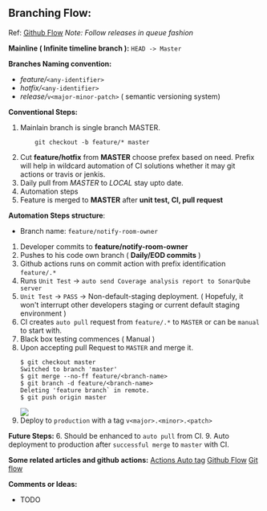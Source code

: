 Branching Flow:
---------------
Ref: [Github Flow](https://guides.github.com/introduction/flow/)
*Note: Follow releases in queue fashion*

**Mainline ( Infinite timeline branch ):**
`HEAD -> Master`

**Branches Naming convention:**
- *feature/*`<any-identifier>`
- *hotfix/*`<any-identifier>`
- *release/*`v<major-minor-patch>` ( semantic versioning system)

**Conventional Steps:**

1. Mainlain branch is single branch MASTER.
	```git
        git checkout -b feature/* master
    ```
2. Cut **feature/hotfix** from **MASTER** choose prefex based on need. Prefix will help in wildcard automation of CI solutions whether it may git actions or travis or jenkis.
3. Daily pull from *MASTER* to *LOCAL* stay upto date.
4. Automation steps
5. Feature is merged to **MASTER** after **unit test, CI, pull request**


**Automation Steps structure**:
- Branch name: `feature/notify-room-owner`
1. Developer commits to **feature/notify-room-owner**
2. Pushes to his code own branch ( **Daily/EOD commits** )
3. Github actions runs on commit action with prefix identification `feature/.*`
4. Runs `Unit Test` -> `auto send Coverage analysis report to SonarQube server`
5. `Unit Test` -> `PASS` -> Non-default-staging deployment. ( Hopefuly, it won't interrupt other developers staging or current default staging environment )
6. CI creates `auto pull` request from `feature/.*` to `MASTER` or can be `manual` to start with.
7. Black box testing commences ( Manual )
8. Upon accepting pull Request to `MASTER` and merge it.
    ```git
    $ git checkout master
    Switched to branch 'master'
    $ git merge --no-ff feature/<branch-name>
    $ git branch -d feature/<branch-name>
    Deleting 'feature branch` in remote.
    $ git push origin master
    
    ```
    ![](https://nvie.com/img/merge-without-ff@2x.png)
9. Deploy to `production` with a tag `v<major>.<minor>.<patch>` 


**Future Steps:**
6. Should be enhanced to `auto pull` from CI.
9. Auto deployment to production after `successful merge` to `master` with CI.


**Some related articles and github actions:**
[Actions Auto tag](https://github.com/marketplace/actions/github-tag-bump)
[Github Flow](https://guides.github.com/introduction/flow/)
[Git flow](https://nvie.com/posts/a-successful-git-branching-model)


**Comments or Ideas:**
- TODO